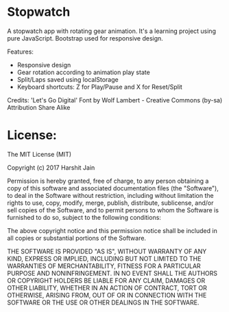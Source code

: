 # Stopwatch
A stopwatch app with rotating gear animation. It's a learning project using pure JavaScript. Bootstrap used for responsive design.

Features:
- Responsive design
- Gear rotation according to animation play state
- Split/Laps saved using localStorage
- Keyboard shortcuts: Z for Play/Pause and X for Reset/Split

Credits: 'Let's Go Digital' Font by Wolf Lambert - Creative Commons (by-sa) Attribution Share Alike

# License:

The MIT License (MIT)

Copyright (c) 2017 Harshit Jain

Permission is hereby granted, free of charge, to any person obtaining a copy of this software and associated documentation files (the "Software"), to deal in the Software without restriction, including without limitation the rights to use, copy, modify, merge, publish, distribute, sublicense, and/or sell copies of the Software, and to permit persons to whom the Software is furnished to do so, subject to the following conditions:

The above copyright notice and this permission notice shall be included in all copies or substantial portions of the Software.

THE SOFTWARE IS PROVIDED "AS IS", WITHOUT WARRANTY OF ANY KIND, EXPRESS OR IMPLIED, INCLUDING BUT NOT LIMITED TO THE WARRANTIES OF MERCHANTABILITY, FITNESS FOR A PARTICULAR PURPOSE AND NONINFRINGEMENT. IN NO EVENT SHALL THE AUTHORS OR COPYRIGHT HOLDERS BE LIABLE FOR ANY CLAIM, DAMAGES OR OTHER LIABILITY, WHETHER IN AN ACTION OF CONTRACT, TORT OR OTHERWISE, ARISING FROM, OUT OF OR IN CONNECTION WITH THE SOFTWARE OR THE USE OR OTHER DEALINGS IN THE SOFTWARE.
